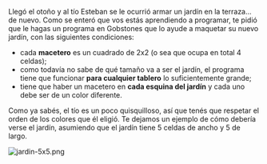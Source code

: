 Llegó el otoño y al tío Esteban se le ocurrió armar un jardín en la terraza... de nuevo. Como se enteró que vos estás aprendiendo a programar, te pidió que le hagas un programa en Gobstones que lo ayude a maquetar su nuevo jardín, con las siguientes condiciones:

- cada **macetero** es un cuadrado de 2x2 (o sea que ocupa en total 4 celdas);
- como todavía no sabe de qué tamaño va a ser el jardín, el programa tiene que funcionar **para cualquier tablero** lo suficientemente grande;
- tiene que haber un macetero en **cada esquina del jardín** y cada uno debe ser de un color diferente.

Como ya sabés, el tío es un poco quisquilloso, así que tenés que respetar el orden de los colores que él eligió. Te dejamos un ejemplo de cómo debería verse el jardín, asumiendo que el jardín tiene 5 celdas de ancho y 5 de largo.

![jardin-5x5.png](https://raw.githubusercontent.com/sagrado-corazon-alcal/mumuki-guia-fundamentos-practica-procedimientos/master/images/jardin-5x5.png)
